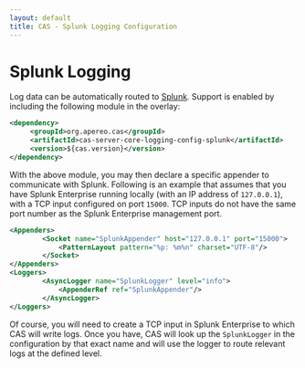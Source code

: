```yaml
---
layout: default
title: CAS - Splunk Logging Configuration
---
```


# Splunk Logging

Log data can be automatically routed to [Splunk](https://splunk.com/). Support is enabled by including the following module in the overlay:

```xml
<dependency>
     <groupId>org.apereo.cas</groupId>
     <artifactId>cas-server-core-logging-config-splunk</artifactId>
     <version>${cas.version}</version>
</dependency>
```

With the above module, you may then declare a specific appender to communicate with Splunk. Following is an example that assumes that you have Splunk Enterprise running locally (with an IP address of `127.0.0.1`), with a TCP input configured on port `15000`. TCP inputs do not have the same port number as the Splunk Enterprise management port.

```xml
<Appenders>
		<Socket name="SplunkAppender" host="127.0.0.1" port="15000">
		    <PatternLayout pattern="%p: %m%n" charset="UTF-8"/>
		</Socket>
</Appenders>
<Loggers>
		<AsyncLogger name="SplunkLogger" level="info">
		    <AppenderRef ref="SplunkAppender"/>
		</AsyncLogger>
</Loggers>
```

Of course, you will need to create a TCP input in Splunk Enterprise to which CAS will write logs. Once you have, CAS will look up the `SplunkLogger` in the configuration by that exact name and will use the logger to route relevant logs at the defined level. 